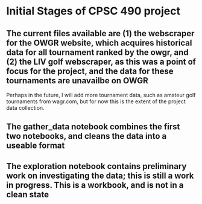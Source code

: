 # Initial Stages of CPSC 490 project

## The current files available are (1) the webscraper for the OWGR website, which acquires historical data for all tournament ranked by the owgr, and (2) the LIV golf webscraper, as this was a point of focus for the project, and the data for these tournaments are unavailbe on OWGR

Perhaps in the future, I will add more tournament data, such as amateur golf tournaments from wagr.com, but for now this is the extent of the project data collection.

## The gather_data notebook combines the first two notebooks, and cleans the data into a useable format

## The exploration notebook contains preliminary work on investigating the data; this is still a work in progress. This is a workbook, and is not in a clean state